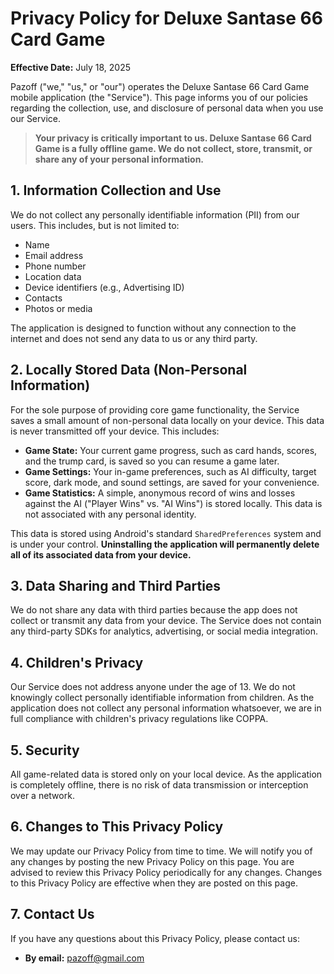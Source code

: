 
# Privacy Policy for Deluxe Santase 66 Card Game

**Effective Date:** July 18, 2025

Pazoff ("we," "us," or "our") operates the Deluxe Santase 66 Card Game mobile application (the "Service"). This page informs you of our policies regarding the collection, use, and disclosure of personal data when you use our Service.

> **Your privacy is critically important to us. Deluxe Santase 66 Card Game is a fully offline game. We do not collect, store, transmit, or share any of your personal information.**

## 1. Information Collection and Use

We do not collect any personally identifiable information (PII) from our users. This includes, but is not limited to:
*   Name
*   Email address
*   Phone number
*   Location data
*   Device identifiers (e.g., Advertising ID)
*   Contacts
*   Photos or media

The application is designed to function without any connection to the internet and does not send any data to us or any third party.

## 2. Locally Stored Data (Non-Personal Information)

For the sole purpose of providing core game functionality, the Service saves a small amount of non-personal data locally on your device. This data is never transmitted off your device. This includes:

*   **Game State:** Your current game progress, such as card hands, scores, and the trump card, is saved so you can resume a game later.
*   **Game Settings:** Your in-game preferences, such as AI difficulty, target score, dark mode, and sound settings, are saved for your convenience.
*   **Game Statistics:** A simple, anonymous record of wins and losses against the AI ("Player Wins" vs. "AI Wins") is stored locally. This data is not associated with any personal identity.

This data is stored using Android's standard `SharedPreferences` system and is under your control. **Uninstalling the application will permanently delete all of its associated data from your device.**

## 3. Data Sharing and Third Parties

We do not share any data with third parties because the app does not collect or transmit any data from your device. The Service does not contain any third-party SDKs for analytics, advertising, or social media integration.

## 4. Children's Privacy

Our Service does not address anyone under the age of 13. We do not knowingly collect personally identifiable information from children. As the application does not collect any personal information whatsoever, we are in full compliance with children's privacy regulations like COPPA.

## 5. Security

All game-related data is stored only on your local device. As the application is completely offline, there is no risk of data transmission or interception over a network.

## 6. Changes to This Privacy Policy

We may update our Privacy Policy from time to time. We will notify you of any changes by posting the new Privacy Policy on this page. You are advised to review this Privacy Policy periodically for any changes. Changes to this Privacy Policy are effective when they are posted on this page.

## 7. Contact Us

If you have any questions about this Privacy Policy, please contact us:

*   **By email:** [pazoff@gmail.com](mailto:pazoff@gmail.com)
